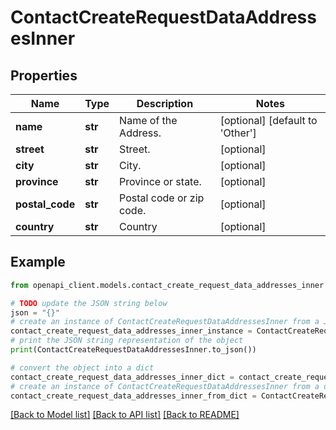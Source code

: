 # ContactCreateRequestDataAddressesInner


## Properties

Name | Type | Description | Notes
------------ | ------------- | ------------- | -------------
**name** | **str** | Name of the Address. | [optional] [default to 'Other']
**street** | **str** | Street. | [optional] 
**city** | **str** | City. | [optional] 
**province** | **str** | Province or state. | [optional] 
**postal_code** | **str** | Postal code or zip code. | [optional] 
**country** | **str** | Country | [optional] 

## Example

```python
from openapi_client.models.contact_create_request_data_addresses_inner import ContactCreateRequestDataAddressesInner

# TODO update the JSON string below
json = "{}"
# create an instance of ContactCreateRequestDataAddressesInner from a JSON string
contact_create_request_data_addresses_inner_instance = ContactCreateRequestDataAddressesInner.from_json(json)
# print the JSON string representation of the object
print(ContactCreateRequestDataAddressesInner.to_json())

# convert the object into a dict
contact_create_request_data_addresses_inner_dict = contact_create_request_data_addresses_inner_instance.to_dict()
# create an instance of ContactCreateRequestDataAddressesInner from a dict
contact_create_request_data_addresses_inner_from_dict = ContactCreateRequestDataAddressesInner.from_dict(contact_create_request_data_addresses_inner_dict)
```
[[Back to Model list]](../README.md#documentation-for-models) [[Back to API list]](../README.md#documentation-for-api-endpoints) [[Back to README]](../README.md)


